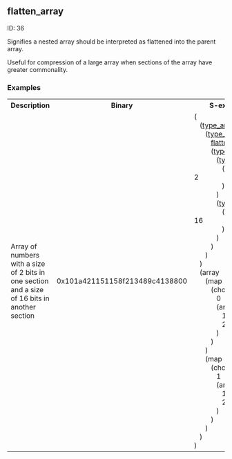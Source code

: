 ## flatten_array

ID: 36

Signifies a nested array should be interpreted as flattened into the parent array.

Useful for compression of a large array when sections of the array have greater commonality.

### Examples

<table><tr><th>Description</th><th>Binary</th><th>S-expression</th><th>Unpacked</th></tr><tr><td>Array of numbers with a size of 2 bits in one section and a size of 16 bits in another section</td><td>0x101a421151158f213489c4138800</td><td>(<br>&nbsp;&nbsp;&nbsp;(<a href="./type_array.md">type_array</a> <br>&nbsp;&nbsp;&nbsp;&nbsp;&nbsp;&nbsp;(<a href="./type_map.md">type_map</a> <br>&nbsp;&nbsp;&nbsp;&nbsp;&nbsp;&nbsp;&nbsp;&nbsp;&nbsp;<a href="./flatten_array.md">flatten_array</a> <br>&nbsp;&nbsp;&nbsp;&nbsp;&nbsp;&nbsp;&nbsp;&nbsp;&nbsp;(<a href="./type_choice.md">type_choice</a> <br>&nbsp;&nbsp;&nbsp;&nbsp;&nbsp;&nbsp;&nbsp;&nbsp;&nbsp;&nbsp;&nbsp;&nbsp;(<a href="./type_array.md">type_array</a> <br>&nbsp;&nbsp;&nbsp;&nbsp;&nbsp;&nbsp;&nbsp;&nbsp;&nbsp;&nbsp;&nbsp;&nbsp;&nbsp;&nbsp;&nbsp;(<a href="./parse_bit_size.md">parse_bit_size</a> 2<br>&nbsp;&nbsp;&nbsp;&nbsp;&nbsp;&nbsp;&nbsp;&nbsp;&nbsp;&nbsp;&nbsp;&nbsp;&nbsp;&nbsp;&nbsp;)<br>&nbsp;&nbsp;&nbsp;&nbsp;&nbsp;&nbsp;&nbsp;&nbsp;&nbsp;&nbsp;&nbsp;&nbsp;) <br>&nbsp;&nbsp;&nbsp;&nbsp;&nbsp;&nbsp;&nbsp;&nbsp;&nbsp;&nbsp;&nbsp;&nbsp;(<a href="./type_array.md">type_array</a> <br>&nbsp;&nbsp;&nbsp;&nbsp;&nbsp;&nbsp;&nbsp;&nbsp;&nbsp;&nbsp;&nbsp;&nbsp;&nbsp;&nbsp;&nbsp;(<a href="./parse_bit_size.md">parse_bit_size</a> 16<br>&nbsp;&nbsp;&nbsp;&nbsp;&nbsp;&nbsp;&nbsp;&nbsp;&nbsp;&nbsp;&nbsp;&nbsp;&nbsp;&nbsp;&nbsp;)<br>&nbsp;&nbsp;&nbsp;&nbsp;&nbsp;&nbsp;&nbsp;&nbsp;&nbsp;&nbsp;&nbsp;&nbsp;)<br>&nbsp;&nbsp;&nbsp;&nbsp;&nbsp;&nbsp;&nbsp;&nbsp;&nbsp;)<br>&nbsp;&nbsp;&nbsp;&nbsp;&nbsp;&nbsp;)<br>&nbsp;&nbsp;&nbsp;) <br>&nbsp;&nbsp;&nbsp;(array <br>&nbsp;&nbsp;&nbsp;&nbsp;&nbsp;&nbsp;(map <br>&nbsp;&nbsp;&nbsp;&nbsp;&nbsp;&nbsp;&nbsp;&nbsp;&nbsp;(choice <br>&nbsp;&nbsp;&nbsp;&nbsp;&nbsp;&nbsp;&nbsp;&nbsp;&nbsp;&nbsp;&nbsp;&nbsp;0 <br>&nbsp;&nbsp;&nbsp;&nbsp;&nbsp;&nbsp;&nbsp;&nbsp;&nbsp;&nbsp;&nbsp;&nbsp;(array <br>&nbsp;&nbsp;&nbsp;&nbsp;&nbsp;&nbsp;&nbsp;&nbsp;&nbsp;&nbsp;&nbsp;&nbsp;&nbsp;&nbsp;&nbsp;1 <br>&nbsp;&nbsp;&nbsp;&nbsp;&nbsp;&nbsp;&nbsp;&nbsp;&nbsp;&nbsp;&nbsp;&nbsp;&nbsp;&nbsp;&nbsp;2<br>&nbsp;&nbsp;&nbsp;&nbsp;&nbsp;&nbsp;&nbsp;&nbsp;&nbsp;&nbsp;&nbsp;&nbsp;)<br>&nbsp;&nbsp;&nbsp;&nbsp;&nbsp;&nbsp;&nbsp;&nbsp;&nbsp;)<br>&nbsp;&nbsp;&nbsp;&nbsp;&nbsp;&nbsp;) <br>&nbsp;&nbsp;&nbsp;&nbsp;&nbsp;&nbsp;(map <br>&nbsp;&nbsp;&nbsp;&nbsp;&nbsp;&nbsp;&nbsp;&nbsp;&nbsp;(choice <br>&nbsp;&nbsp;&nbsp;&nbsp;&nbsp;&nbsp;&nbsp;&nbsp;&nbsp;&nbsp;&nbsp;&nbsp;1 <br>&nbsp;&nbsp;&nbsp;&nbsp;&nbsp;&nbsp;&nbsp;&nbsp;&nbsp;&nbsp;&nbsp;&nbsp;(array <br>&nbsp;&nbsp;&nbsp;&nbsp;&nbsp;&nbsp;&nbsp;&nbsp;&nbsp;&nbsp;&nbsp;&nbsp;&nbsp;&nbsp;&nbsp;10000 <br>&nbsp;&nbsp;&nbsp;&nbsp;&nbsp;&nbsp;&nbsp;&nbsp;&nbsp;&nbsp;&nbsp;&nbsp;&nbsp;&nbsp;&nbsp;20000<br>&nbsp;&nbsp;&nbsp;&nbsp;&nbsp;&nbsp;&nbsp;&nbsp;&nbsp;&nbsp;&nbsp;&nbsp;)<br>&nbsp;&nbsp;&nbsp;&nbsp;&nbsp;&nbsp;&nbsp;&nbsp;&nbsp;)<br>&nbsp;&nbsp;&nbsp;&nbsp;&nbsp;&nbsp;)<br>&nbsp;&nbsp;&nbsp;)<br>)</td><td><pre>[
  1,
  2,
  10000,
  20000
]</pre></td></table>